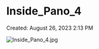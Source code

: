 # Inside_Pano_4

Created: August 26, 2023 2:13 PM

![Inside_Pano_4.jpg](Inside_Pano_4%208c2c8e024d244260b83f4398145e00c7/Inside_Pano_4.jpg)